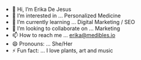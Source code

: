- 👋 Hi, I’m Erika De Jesus
- 👀 I’m interested in ... Personalized Medicine
- 🌱 I’m currently learning ... Digital Marketing / SEO
- 💞️ I’m looking to collaborate on ... Marketing
- 📫 How to reach me ... erika@medibles.io
- 😄 Pronouns: ... She/Her
- ⚡ Fun fact: ... I love plants, art and music

<!---
edejesus77/edejesus77 is a ✨ special ✨ repository because its `README.md` (this file) appears on your GitHub profile.
You can click the Preview link to take a look at your changes.
--->

